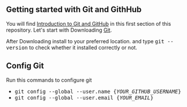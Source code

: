 <h2>Getting started with Git and GithHub</h2>
<p>You will find <a href="https://github.com/prakhar-5447/Learn-Git-and-Github/tree/main/Introduction">Introduction to Git and GitHub</a> in this first section of this repository. Let's start with Downloading <a href="https://git-scm.com/downloads">Git</a>.</p>

After Downloading install to your preferred location. and type
<kbd>git --version</kbd>
to check whether it installed correctly or not.


<h2>Config Git</h2>
Run this commands to configure git
<ul>
  <li><kbd>git config --global --user.name {<i>YOUR_GITHUB_USERNAME</i>}</kbd></li>
  <li><kbd>git config --global --user.email {<i>YOUR_EMAIL</i>}</kbd></li>
</ul>
